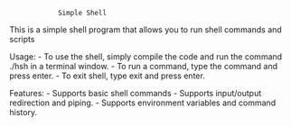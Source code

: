 				Simple Shell
This is a simple shell program that allows you to run shell commands and scripts

Usage:
	- To use the shell, simply compile the code and run the command ./hsh in a terminal window.
	- To run a command, type the command and press enter.
	- To exit shell, type exit and press enter.

Features:
	- Supports basic shell commands
	- Supports input/output redirection and piping.
	- Supports environment variables and command history.
